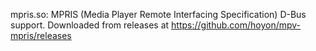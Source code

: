 mpris.so:
    MPRIS (Media Player Remote Interfacing Specification) D-Bus support.
Downloaded from releases at 
https://github.com/hoyon/mpv-mpris/releases
